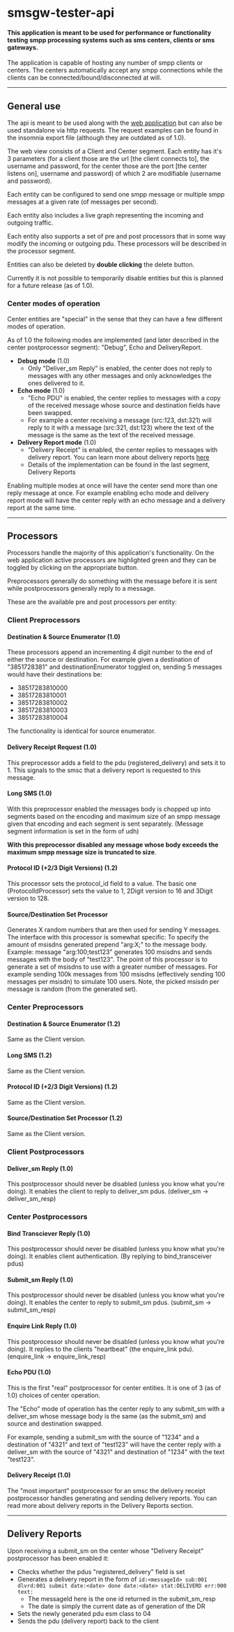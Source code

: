 # smsgw-tester-api

#### This application is meant to be used for performance or functionality testing smpp processing systems such as sms centers, clients or sms gateways.

The application is capable of hosting any number of smpp clients or centers. The centers automatically accept any smpp connections while the clients can be connected/bound/disconnected at will.

---
## General use

The api is meant to be used along with the [web application](https://github.com/PhatDave/smsgw-tester-web) but can also be used standalone via http requests. The request examples can be found in the insomnia export file (although they are outdated as of 1.0).

The web view consists of a Client and Center segment. Each entity has it's 3 parameters (for a client those are the url [the client connects to], the username and password, for the center those are the port [the center listens on], username and password) of which 2 are modifiable (username and password).

Each entity can be configured to send one smpp message or multiple smpp messages at a given rate (of messages per second).

Each entity also includes a live graph representing the incoming and outgoing traffic.

Each entity also supports a set of pre and post processors that in some way modify the incoming or outgoing pdu. These processors will be described in the processor segment.

Entities can also be deleted by **double clicking** the delete button.

Currently it is not possible to temporarily disable entities but this is planned for a future release (as of 1.0).

### Center modes of operation

Center entities are "special" in the sense that they can have a few different modes of operation.

As of 1.0 the following modes are implemented (and later described in the center postprocessor segment): "Debug", Echo and DeliveryReport.

- **Debug mode** (1.0)
	- Only "Deliver\_sm Reply" is enabled, the center does not reply to messages with any other messages and only acknowledges the ones delivered to it.
- **Echo mode** (1.0)
	- "Echo PDU" is enabled, the center replies to messages with a copy of the received message whose source and destination fields have been swapped.
	- For example a center receiving a message (src:123, dst:321) will reply to it with a message (src:321, dst:123) where the text of the message is the same as the text of the received message.
- **Delivery Report mode** (1.0)
	- "Delivery Receipt" is enabled, the center replies to messages with delivery report. You can learn more about delivery reports [here](https://smpp.org/smpp-delivery-receipt.html)
	- Details of the implementation can be found in the last segment, Delivery Reports

Enabling multiple modes at once will have the center send more than one reply message at once. For example enabling echo mode and delivery report mode will have the center reply with an echo message and a delivery report at the same time.

---
## Processors

Processors handle the majority of this application's functionality. On the web application active processors are highlighted green and they can be toggled by clicking on the appropriate button.

Preprocessors generally do something with the message before it is sent while postprocessors generally reply to a message.

These are the available pre and post processors per entity:

### Client Preprocessors

#### Destination & Source Enumerator (1.0)

These processors append an incrementing 4 digit number to the end of either the source or destination. For example given a destination of "3851728381" and destinationEnumerator toggled on, sending 5 messages would have their destinations be:
- 38517283810000
- 38517283810001
- 38517283810002
- 38517283810003
- 38517283810004

The functionality is identical for source enumerator.

#### Delivery Receipt Request (1.0)

This preprocessor adds a field to the pdu (registered\_delivery) and sets it to 1. This signals to the smsc that a delivery report is requested to this message.

#### Long SMS (1.0)

With this preprocessor enabled the messages body is chopped up into segments based on the encoding and maximum size of an smpp message given that encoding and each segment is sent separately. (Message segment information is set in the form of udh)

**With this preprocessor disabled any message whose body exceeds the maximum smpp message size is truncated to size**.

#### Protocol ID (+2/3 Digit Versions) (1.2)

This processor sets the protocol_id field to a value.
The basic one (ProtocolIdProcessor) sets the value to 1, 2Digit version to 16 and 3Digit version to 128.

#### Source/Destination Set Processor

Generates X random numbers that are then used for sending Y messages.
The interface with this processor is somewhat specific: To specify the amount of msisdns generated prepend "arg:X;" to the message body.
Example: message "arg:100;test123" generates 100 msisdns and sends messages with the body of "test123".
The point of this processor is to generate a set of msisdns to use with a greater number of messages.
For example sending 100k messages from 100 msisdns (effectively sending 100 messages per msisdn) to simulate 100 users.
Note, the picked msisdn per message is random (from the generated set).

### Center Preprocessors

#### Destination & Source Enumerator (1.2)

Same as the Client version.

#### Long SMS (1.2)

Same as the Client version.

#### Protocol ID (+2/3 Digit Versions) (1.2)

Same as the Client version.

#### Source/Destination Set Processor (1.2)

Same as the Client version.

### Client Postprocessors

#### Deliver\_sm Reply (1.0)

This postprocessor should never be disabled (unless you know what you're doing). It enables the client to reply to deliver\_sm pdus. (deliver\_sm -> deliver\_sm\_resp)


### Center Postprocessors

#### Bind Transciever Reply (1.0)

This postprocessor should never be disabled (unless you know what you're doing). It enables client authentication. (By replying to bind\_transceiver pdus)

#### Submit\_sm Reply (1.0)

This postprocessor should never be disabled (unless you know what you're doing). It enables the center to reply to submit\_sm pdus. (submit\_sm -> submit\_sm\_resp)

#### Enquire Link Reply (1.0)

This postprocessor should never be disabled (unless you know what you're doing). It replies to the clients "heartbeat" (the enquire\_link pdu). (enquire\_link -> enquire\_link\_resp)

#### Echo PDU (1.0)

This is the first "real" postprocessor for center entities. It is one of 3 (as of 1.0) choices of center operation.

The "Echo" mode of operation has the center reply to any submit\_sm with a deliver\_sm whose message body is the same (as the submit\_sm) and source and destination swapped.

For example, sending a submit\_sm with the source of "1234" and a destination of "4321" and text of "test123" will have the center reply with a deliver\_sm with the source of "4321" and destination of "1234" with the text "test123".

#### Delivery Receipt (1.0)

The "most important" postprocessor for an smsc the delivery receipt postprocessor handles generating and sending delivery reports. You can read more about delivery reports in the Delivery Reports section.

---
## Delivery Reports

Upon receiving a submit_sm on the center whose "Delivery Receipt" postprocessor has been enabled it:
- Checks whether the pdus "registered_delivery" field is set
- Generates a delivery report in the form of `id:<messageId> sub:001 dlvrd:001 submit date:<date> done date:<date> stat:DELIVERD err:000 text:`
	- The messageId here is the one id returned in the submit_sm_resp
	- The date is simply the current date as of generation of the DR
- Sets the newly generated pdu esm class to 04
- Sends the pdu (delivery report) back to the client